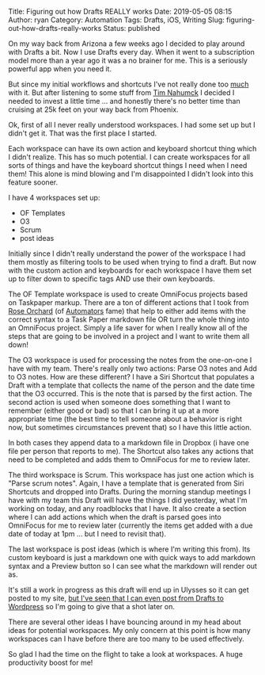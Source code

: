Title: Figuring out how Drafts REALLY works
Date: 2019-05-05 08:15
Author: ryan
Category: Automation
Tags: Drafts, iOS, Writing
Slug: figuring-out-how-drafts-really-works
Status: published

On my way back from Arizona a few weeks ago I decided to play around with Drafts a bit. Now I use Drafts every day. When it went to a subscription model more than a year ago it was a no brainer for me. This is a seriously powerful app when you need it.

But since my initial workflows and shortcuts I've not really done too [much](/creating-hastags-for-social-media-with-a-drafts-action.html) with it. But after listening to some stuff from [Tim Nahumck](https://nahumck.me) I decided I needed to invest a little time ... and honestly there's no better time than cruising at 25k feet on your way back from Phoenix.

Ok, first of all I never really understood workspaces. I had some set up but I didn't get it. That was the first place I started.

Each workspace can have its own action and keyboard shortcut thing which I didn't realize. This has so much potential. I can create workspaces for all sorts of things and have the keyboard shortcut things I need when I need them! This alone is mind blowing and I'm disappointed I didn't look into this feature sooner.

I have 4 workspaces set up:

-   OF Templates
-   O3
-   Scrum
-   post ideas

Initially since I didn't really understand the power of the workspace I had them mostly as filtering tools to be used when trying to find a draft. But now with the custom action and keyboards for each workspace I have them set up to filter down to specific tags AND use their own keyboards.

The OF Template workspace is used to create OmniFocus projects based on Taskpaper markup. There are a ton of different actions that I took from [Rose Orchard](https://www.relay.fm/people/rose-orchard) (of [Automators](https://automators.fm) fame) that help to either add items with the correct syntax to a Task Paper markdown file OR turn the whole thing into an OmniFocus project. Simply a life saver for when I really know all of the steps that are going to be involved in a project and I want to write them all down!

The O3 workspace is used for processing the notes from the one-on-one I have with my team. There's really only two actions: Parse O3 notes and Add to O3 notes. How are these different? I have a Siri Shortcut that populates a Draft with a template that collects the name of the person and the date time that the O3 occurred. This is the note that is parsed by the first action. The second action is used when someone does something that I want to remember (either good or bad) so that I can bring it up at a more appropriate time (the best time to tell someone about a behavior is right now, but sometimes circumstances prevent that) so I have this little action.

In both cases they append data to a markdown file in Dropbox (i have one file per person that reports to me). The Shortcut also takes any actions that need to be completed and adds them to OmniFocus for me to review later.

The third workspace is Scrum. This workspace has just one action which is "Parse scrum notes". Again, I have a template that is generated from Siri Shortcuts and dropped into Drafts. During the morning standup meetings I have with my team this Draft will have the things I did yesterday, what I'm working on today, and any roadblocks that I have. It also create a section where I can add actions which when the draft is parsed goes into OmniFocus for me to review later (currently the items get added with a due date of today at 1pm ... but I need to revisit that).

The last workspace is post ideas (which is where I'm writing this from). Its custom keyboard is just a markdown one with quick ways to add markdown syntax and a Preview button so I can see what the markdown will render out as.

It's still a work in progress as this draft will end up in Ulysses so it can get posted to my site, [but I've seen that I can even post from Drafts to Wordpress](https://www.macstories.net/reviews/drafts-5-4-siri-shortcuts-wordpress-and-more/) so I'm going to give that a shot later on.

There are several other ideas I have bouncing around in my head about ideas for potential workspaces. My only concern at this point is how many workspaces can I have before there are too many to be used effectively.

So glad I had the time on the flight to take a look at workspaces. A huge productivity boost for me!
